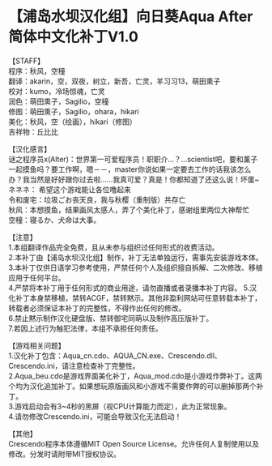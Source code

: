 # 【浦岛水坝汉化组】向日葵Aqua After 简体中文化补丁V1.0  
【STAFF】  
程序：秋风，空穜  
翻译：akarin，空，双夜，树立，新吾，亡灵，羊习习13，萌田熏子  
校对：kumo，冷场惊魂，亡灵  
润色：萌田熏子，Sagilio，空穜  
修图：萌田熏子，Sagilio，ohara，hikari  
美化：秋风，空（绘画），hikari（修图）  
吉祥物：丘比比  
  
【汉化感言】  
谜之程序员x(Alter)：世界第一可爱程序员！职职介...？...scientist吧，要和薰子一起摸鱼吗？要工作啊，嗯－－，master你说如果一定要去工作的话我该怎么办？我当然是好好跟你过去啦……我真可爱？真是！你都知道了还这么说！坏蛋~  
ネネネ： 希望这个游戏能让各位噜起来  
令和废宅：垃圾ごお丧天良，我与秋樱（重制版）共存亡  
秋风：本想摸鱼，结果画风太感人，弄了个美化补丁，感谢组里两位大神帮忙  
空穜：寝るか、犬命は大事。




【注意】  
1.本组翻译作品完全免费，且从未参与组织过任何形式的收费活动。  
2.本补丁由【浦岛水坝汉化组】制作，补丁无法单独运行，需事先安装游戏本体。  
3.本补丁仅供日语学习参考使用，严禁任何个人及组织擅自拆解、二次修改、移植应用于任何平台。  
4.严禁将本补丁用于任何形式的商业用途，请勿直播或者录播本补丁内容。 
5.汉化补丁本身禁移植，禁转ACGF，禁转黙示。其他非盈利网站可任意转载本补丁，转载者必须保证本补丁的完整性，不得作出任何的修改。  
6.禁止黙示制作汉化硬盘版、禁转御宅同萌以及制作高压版补丁。  
7.若因上述行为触犯法律，本组不承担任何责任。  
  
【游戏相关问题】  
1.汉化补丁包含：Aqua_cn.cdo、AQUA_CN.exe、Crescendo.dll、Crescendo.ini，请注意检查补丁完整性。  
2.Aqua_beu.cdo是游戏界面美化补丁，Aqua_mod.cdo是小游戏作弊补丁。这两个均为汉化追加补丁。如果想玩原版画风和小游戏不需要作弊的可以删掉那两个补丁。  
3.游戏启动会有3~4秒的黑屏（视CPU计算能力而定），此为正常现象。  
4.请勿修改Crescendo.ini，可能会导致汉化无法启动！  

【其他】  
Crescendo程序本体遵循MIT Open Source License。允许任何人复制使用以及修改。分发时请附带MIT授权协议。
